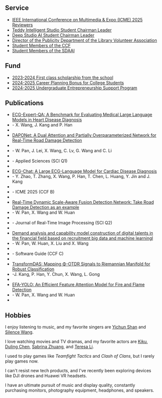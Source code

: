 ## Service 

<ul style="margin:0 0 5px;">
  <li><a href="https://zaozzz.github.io/"><autocolor>IEEE International Conference on Multimedia & Expo (ICME) 2025 Reviewers</autocolor></a></li>
  <li><a href="https://zaozzz.github.io/"><autocolor>Teddy Intelligent Studio Student Chairman Leader</autocolor></a></li>
  <li><a href="https://zaozzz.github.io/"><autocolor>Deep Studio AI Student Chairman Leader</autocolor></a></li>
  <li><a href="https://zaozzz.github.io/"><autocolor>Director of the Publicity Department of the Library Volunteer Association</autocolor></a></li>
  <li><a href="https://zaozzz.github.io/"><autocolor>Student Members of the CCF</autocolor></a></li>
  <li><a href="https://zaozzz.github.io/"><autocolor>Student Members of the SDAAI</autocolor></a></li>
</ul>

## Fund

<ul style="margin:0 0 5px;">
  <li><a href="https://zaozzz.github.io/"><autocolor>2023-2024 First class scholarship from the school</autocolor></a></li>
  <li><a href="https://zaozzz.github.io/"><autocolor>2024-2025 Career Planning Bonus for College Students</autocolor></a></li>
  <li><a href="https://zaozzz.github.io/"><autocolor>2024-2025 Undergraduate Entrepreneurship Support Program</autocolor></a></li>
</ul>

## Publications

<ul style="margin:0 0 5px;">
<li><a href="https://arxiv.org/abs/2408.08849"><autocolor>ECG-Expert-QA: A Benchmark for Evaluating Medical Large Language Models in Heart Disease Diagnosis</autocolor></a></li>
  <li>- X. Wang, J. Kang and P. Han<li>
<li><a href="https://www.mdpi.com/2076-3417/15/3/1470"><autocolor>DAPONet: A Dual Attention and Partially Overparameterized Network for Real-Time Road Damage Detection</autocolor></a><li>
  <li>- W. Pan, J. Lei, X. Wang, C. Lv, G. Wang and C. Li<li>
  <li>- Applied Sciences (SCI Q1)<li>
<li><a href="https://arxiv.org/abs/2408.08849"><autocolor>ECG-Chat: A Large ECG-Language Model for Cardiac Disease Diagnosis</autocolor></a></li>
  <li>- Y. Zhao, T. Zhang, X. Wang, P. Han, T. Chen, L. Huang, Y. Jin and J. Kang<li> 
  <li>- ICME 2025 (CCF B)<li>
  <li><a href="https://link.springer.com/article/10.1007/s11554-025-01634-w"><autocolor>Real-Time Dynamic Scale-Aware Fusion Detection Network: Take Road Damage Detection as an example</autocolor></a></li>
  <li>- W. Pan, X. Wang and W. Huan<li>
  <li>- Journal of Real-Time Image Processing (SCI Q2)<li>
  <li><a href="https://zaozzz.github.io/"><autocolor>Demand analysis and capability model construction of digital talents in the financial field based on recruitment big data and machine learningl</autocolor></a></li>
  <li>- W. Pan, W. Huan, X. Liu and X. Wang<li>
  <li>- Software Guide (CCF C)<li>
  <li><a href="https://arxiv.org/abs/2502.02428"><autocolor>TransformDAS: Mapping Φ-OTDR Signals to Riemannian Manifold for Robust Classification</autocolor></a></li>
  <li>-J. Kang, P. Han, Y. Chun, X. Wang, L. Gong<li>
  <li><a href="https://arxiv.org/abs/2409.12635"><autocolor>EFA-YOLO: An Efficient Feature Attention Model for Fire and Flame Detection</autocolor></a></li>
  <li>- W. Pan, X. Wang and W. Huan<li>
</ul>


## Hobbies

I enjoy listening to music, and my favorite singers are [Yichun Shan](https://weibo.com/u/5598574734) and [Silence Wang](https://weibo.com/silencew).  

I love watching movies and TV dramas, and my favorite actors are [Kiku](https://www.weibo.com/u/3669102477?eqid=e8af036900096f8200000004645b8833), [Duling Chen](https://weibo.com/u/5589792153), [Sabrina Zhuang](https://weibo.com/u/1314749965?tabtype=feed), and [Teresa
 Li](https://weibo.com/n/%E6%9D%8E%E5%BA%9A%E5%B8%8CTeresa).  

I used to play games like *Teamfight Tactics* and *Clash of Clans*, but I rarely play games now.  

I can't resist new tech products, and I've recently been exploring devices like DJI drones and Huawei VR headsets.  

I have an ultimate pursuit of music and display quality, constantly purchasing monitors, photography equipment, headphones, and speakers.

